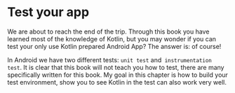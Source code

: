 # Test your app

We are about to reach the end of the trip. Through this book you have learned most of the knowledge of Kotlin, but you may wonder if you can test your only use Kotlin prepared Android App? The answer is: of course!

In Android we have two different tests: `unit test` and` instrumentation test`. It is clear that this book will not teach you how to test, there are many specifically written for this book. My goal in this chapter is how to build your test environment, show you to see Kotlin in the test can also work very well.
